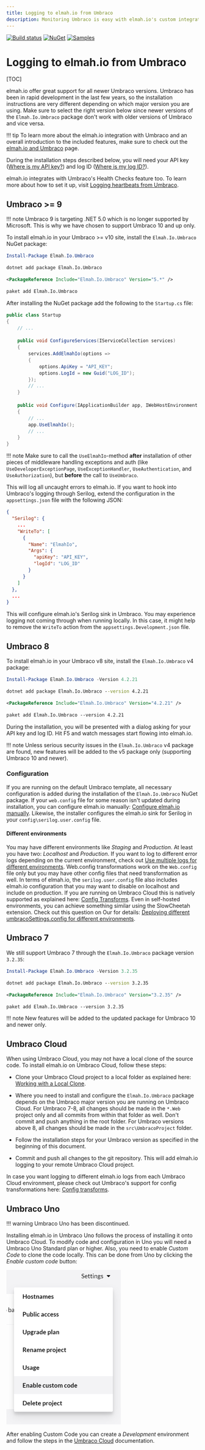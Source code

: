 ```yaml
---
title: Logging to elmah.io from Umbraco
description: Monitoring Umbraco is easy with elmah.io's custom integration. Log errors automatically, detect 404s, report health check results, and much more.
---
```


[![Build status](https://github.com/elmahio/elmah.io.umbraco/workflows/build/badge.svg)](https://github.com/elmahio/elmah.io.umbraco/actions?query=workflow%3Abuild)
[![NuGet](https://img.shields.io/nuget/v/elmah.io.umbraco.svg)](https://www.nuget.org/packages/elmah.io.umbraco/)
[![Samples](https://img.shields.io/badge/samples-2-brightgreen.svg)](https://github.com/elmahio/elmah.io.umbraco/tree/main/samples)

# Logging to elmah.io from Umbraco

[TOC]

elmah.io offer great support for all newer Umbraco versions. Umbraco has been in rapid development in the last few years, so the installation instructions are very different depending on which major version you are using. Make sure to select the right version below since newer versions of the `Elmah.Io.Umbraco` package don't work with older versions of Umbraco and vice versa.

!!! tip
    To learn more about the elmah.io integration with Umbraco and an overall introduction to the included features, make sure to check out the <a href="https://elmah.io/features/umbraco/">elmah.io and Umbraco</a> page.

During the installation steps described below, you will need your API key ([Where is my API key?](where-is-my-api-key.md)) and log ID ([Where is my log ID?](where-is-my-log-id.md)).

elmah.io integrates with Umbraco's Health Checks feature too. To learn more about how to set it up, visit [Logging heartbeats from Umbraco](logging-heartbeats-from-umbraco.md).

## Umbraco >= 9

!!! note
    Umbraco 9 is targeting .NET 5.0 which is no longer supported by Microsoft. This is why we have chosen to support Umbraco 10 and up only.

To install elmah.io in your Umbraco >= v10 site, install the `Elmah.Io.Umbraco` NuGet package:

```powershell fct_label="Package Manager"
Install-Package Elmah.Io.Umbraco
```
```cmd fct_label=".NET CLI"
dotnet add package Elmah.Io.Umbraco
```
```xml fct_label="PackageReference"
<PackageReference Include="Elmah.Io.Umbraco" Version="5.*" />
```
```xml fct_label="Paket CLI"
paket add Elmah.Io.Umbraco
```

After installing the NuGet package add the following to the `Startup.cs` file:

```csharp
public class Startup
{
    // ...

    public void ConfigureServices(IServiceCollection services)
    {
        services.AddElmahIo(options =>
        {
            options.ApiKey = "API_KEY";
            options.LogId = new Guid("LOG_ID");
        });
        // ...
    }

    public void Configure(IApplicationBuilder app, IWebHostEnvironment env)
    {
        // ...
        app.UseElmahIo();
        // ...
    }
}
```

!!! note
    Make sure to call the `UseElmahIo`-method **after** installation of other pieces of middleware handling exceptions and auth (like `UseDeveloperExceptionPage`, `UseExceptionHandler`, `UseAuthentication`, and `UseAuthorization`), but **before** the call to `UseUmbraco`.

This will log all uncaught errors to elmah.io. If you want to hook into Umbraco's logging through Serilog, extend the configuration in the `appsettings.json` file with the following JSON:

```json
{
  "Serilog": {
    ...
    "WriteTo": [
      {
        "Name": "ElmahIo",
        "Args": {
          "apiKey": "API_KEY",
          "logId": "LOG_ID"
        }
      }
    ]
  },
  ...
}
```

This will configure elmah.io's Serilog sink in Umbraco. You may experience logging not coming through when running locally. In this case, it might help to remove the `WriteTo` action from the `appsettings.Development.json` file.

## Umbraco 8

To install elmah.io in your Umbraco v8 site, install the `Elmah.Io.Umbraco` v4 package:

```powershell fct_label="Package Manager"
Install-Package Elmah.Io.Umbraco -Version 4.2.21
```
```cmd fct_label=".NET CLI"
dotnet add package Elmah.Io.Umbraco --version 4.2.21
```
```xml fct_label="PackageReference"
<PackageReference Include="Elmah.Io.Umbraco" Version="4.2.21" />
```
```xml fct_label="Paket CLI"
paket add Elmah.Io.Umbraco --version 4.2.21
```

During the installation, you will be presented with a dialog asking for your API key and log ID. Hit F5 and watch messages start flowing into elmah.io.

!!! note
    Unless serious security issues in the `Elmah.Io.Umbraco` v4 package are found, new features will be added to the v5 package only (supporting Umbraco 10 and newer).

### Configuration

If you are running on the default Umbraco template, all necessary configuration is added during the installation of the `Elmah.Io.Umbraco` NuGet package. If your `web.config` file for some reason isn't updated during installation, you can configure elmah.io manually: [Configure elmah.io manually](configure-elmah-io-manually.md). Likewise, the installer configures the elmah.io sink for Serilog in your `config\serilog.user.config` file.

#### Different environments

You may have different environments like *Staging* and *Production*. At least you have two: *Localhost* and *Production*. If you want to log to different error logs depending on the current environment, check out [Use multiple logs for different environments](use-multiple-logs-for-different-environments.md). Web.config transformations work on the `Web.config` file only but you may have other config files that need transformation as well. In terms of elmah.io, the `serilog.user.config` file also includes elmah.io configuration that you may want to disable on localhost and include on production. If you are running on Umbraco Cloud this is natively supported as explained here: [Config Transforms](https://docs.umbraco.com/umbraco-cloud/set-up/config-transforms). Even in self-hosted environments, you can achieve something similar using the SlowCheetah extension. Check out this question on Our for details: [Deploying different umbracoSettings.config for different environments](https://our.umbraco.com/forum/umbraco-7/using-umbraco-7/57392-Deploying-different-umbracoSettingsconfig-for-different-environments).

## Umbraco 7

We still support Umbraco 7 through the `Elmah.Io.Umbraco` package version `3.2.35`:

```powershell fct_label="Package Manager"
Install-Package Elmah.Io.Umbraco -Version 3.2.35
```
```cmd fct_label=".NET CLI"
dotnet add package Elmah.Io.Umbraco --version 3.2.35
```
```xml fct_label="PackageReference"
<PackageReference Include="Elmah.Io.Umbraco" Version="3.2.35" />
```
```xml fct_label="Paket CLI"
paket add Elmah.Io.Umbraco --version 3.2.35
```

!!! note
    New features will be added to the updated package for Umbraco 10 and newer only.

## Umbraco Cloud

When using Umbraco Cloud, you may not have a local clone of the source code. To install elmah.io on Umbraco Cloud, follow these steps:

- Clone your Umbraco Cloud project to a local folder as explained here: <a href="https://docs.umbraco.com/umbraco-cloud/set-up/working-locally" target="_blank">Working with a Local Clone</a>.

- Where you need to install and configure the `Elmah.Io.Umbraco` package depends on the Umbraco major version you are running on Umbraco Cloud. For Umbraco 7-8, all changes should be made in the `*.Web` project only and all commits from within that folder as well. Don't commit and push anything in the root folder. For Umbraco versions above 8, all changes should be made in the `src\UmbracoProject` folder.

- Follow the installation steps for your Umbraco version as specified in the beginning of this document.

- Commit and push all changes to the git repository. This will add elmah.io logging to your remote Umbraco Cloud project.

In case you want logging to different elmah.io logs from each Umbraco Cloud environment, please check out Umbraco's support for config transformations here: <a href="https://docs.umbraco.com/umbraco-cloud/set-up/config-transforms" target="_blank">Config transforms</a>.

## Umbraco Uno

!!! warning
    Umbraco Uno has been discontinued.

Installing elmah.io in Umbraco Uno follows the process of installing it onto Umbraco Cloud. To modify code and configuration in Uno you will need a Umbraco Uno Standard plan or higher. Also, you need to enable *Custom Code* to clone the code locally. This can be done from Uno by clicking the *Enable custom code* button:

![Enable custom code](images/umbraco-uno-enable-custom-code.png)

After enabling Custom Code you can create a *Development* environment and follow the steps in the [Umbraco Cloud](#umbraco-cloud) documentation.
